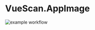 # VueScan.AppImage

![example workflow](https://github.com/nx-appbuild-hub/VueScan.AppImage//actions/workflows/makefile.yml/badge.svg)
